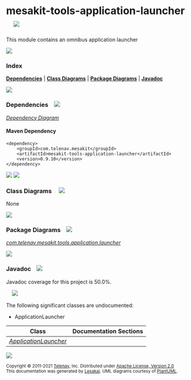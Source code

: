 [//]: # (start-user-text)



[//]: # (end-user-text)

# mesakit-tools-application-launcher &nbsp;&nbsp; <img src="https://www.mesakit.org/images/rocket-32.png" srcset="https://www.mesakit.org/images/rocket-32-2x.png 2x"/>

This module contains an omnibus application launcher

<img src="https://www.kivakit.org/images/horizontal-line-512.png" srcset="https://www.kivakit.org/images/horizontal-line-512-2x.png 2x"/>

### Index



[**Dependencies**](#dependencies) | [**Class Diagrams**](#class-diagrams) | [**Package Diagrams**](#package-diagrams) | [**Javadoc**](#javadoc)

<img src="https://www.kivakit.org/images/horizontal-line-512.png" srcset="https://www.kivakit.org/images/horizontal-line-512-2x.png 2x"/>

### Dependencies <a name="dependencies"></a> &nbsp;&nbsp; <img src="https://www.kivakit.org/images/dependencies-32.png" srcset="https://www.kivakit.org/images/dependencies-32-2x.png 2x"/>

[*Dependency Diagram*](https://www.mesakit.org/0.9.10/lexakai/mesakit-extensions/mesakit-tools/application-launcher/documentation/diagrams/dependencies.svg)

#### Maven Dependency

    <dependency>
        <groupId>com.telenav.mesakit</groupId>
        <artifactId>mesakit-tools-application-launcher</artifactId>
        <version>0.9.10</version>
    </dependency>

<img src="https://www.kivakit.org/images/horizontal-line-128.png" srcset="https://www.kivakit.org/images/horizontal-line-128-2x.png 2x"/>

[//]: # (start-user-text)



[//]: # (end-user-text)

<img src="https://www.kivakit.org/images/horizontal-line-128.png" srcset="https://www.kivakit.org/images/horizontal-line-128-2x.png 2x"/>

### Class Diagrams <a name="class-diagrams"></a> &nbsp; &nbsp; <img src="https://www.kivakit.org/images/diagram-40.png" srcset="https://www.kivakit.org/images/diagram-40-2x.png 2x"/>

None

<img src="https://www.kivakit.org/images/horizontal-line-128.png" srcset="https://www.kivakit.org/images/horizontal-line-128-2x.png 2x"/>

### Package Diagrams <a name="package-diagrams"></a> &nbsp;&nbsp; <img src="https://www.kivakit.org/images/box-32.png" srcset="https://www.kivakit.org/images/box-32-2x.png 2x"/>

[*com.telenav.mesakit.tools.application.launcher*](https://www.mesakit.org/0.9.10/lexakai/mesakit-extensions/mesakit-tools/application-launcher/documentation/diagrams/com.telenav.mesakit.tools.application.launcher.svg)

<img src="https://www.kivakit.org/images/horizontal-line-128.png" srcset="https://www.kivakit.org/images/horizontal-line-128-2x.png 2x"/>

### Javadoc <a name="javadoc"></a> &nbsp;&nbsp; <img src="https://www.kivakit.org/images/books-32.png" srcset="https://www.kivakit.org/images/books-32-2x.png 2x"/>

Javadoc coverage for this project is 50.0%.  
  
&nbsp; &nbsp; <img src="https://www.mesakit.org/images/meter-50-96.png" srcset="https://www.mesakit.org/images/meter-50-96-2x.png 2x"/>


The following significant classes are undocumented:  

- ApplicationLauncher

| Class | Documentation Sections |
|---|---|
| [*ApplicationLauncher*](https://www.mesakit.org/0.9.10/javadoc/mesakit-extensions/mesakit.tools.application.launcher/com/telenav/mesakit/tools/application/launcher/ApplicationLauncher.html) |  |  

[//]: # (start-user-text)



[//]: # (end-user-text)

<img src="https://www.kivakit.org/images/horizontal-line-512.png" srcset="https://www.kivakit.org/images/horizontal-line-512-2x.png 2x"/>

<sub>Copyright &#169; 2011-2021 [Telenav](https://telenav.com), Inc. Distributed under [Apache License, Version 2.0](LICENSE)</sub>  
<sub>This documentation was generated by [Lexakai](https://lexakai.org). UML diagrams courtesy of [PlantUML](https://plantuml.com).</sub>

